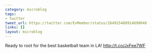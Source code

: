 ```yaml
---
category: microblog
tags:
- twitter
tweet_url: https://twitter.com/ExMember/status/264915488914690048
links: []
layout: microblog
---
```

Ready to root for the best basketball team in LA! http://t.co/JxFee7WF

